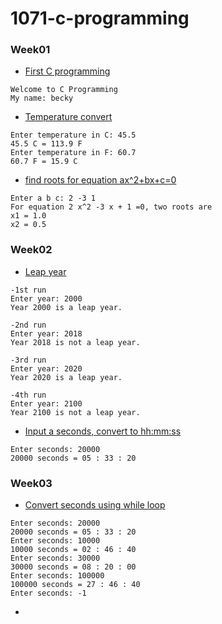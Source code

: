 # 1071-c-programming

### Week01

* [First C programming](https://github.com/becky4141/1071-c-programming/blob/master/w01/welcome.cpp)
````
Welcome to C Programming
My name: becky
````
* [Temperature convert](https://github.com/becky4141/1071-c-programming/blob/master/w01/temptrans.cpp)
````
Enter temperature in C: 45.5
45.5 C = 113.9 F 
Enter temperature in F: 60.7 
60.7 F = 15.9 C
````
* [find roots for equation ax^2+bx+c=0](https://github.com/becky4141/1071-c-programming/blob/master/w01/equations.cpp)
````
Enter a b c: 2 -3 1 
For equation 2 x^2 -3 x + 1 =0, two roots are 
x1 = 1.0 
x2 = 0.5
````

### Week02

* [Leap year](https://github.com/becky4141/1071-c-programming/blob/master/w02/leap%20year.cpp)
````
-1st run
Enter year: 2000
Year 2000 is a leap year.

-2nd run
Enter year: 2018
Year 2018 is not a leap year.

-3rd run
Enter year: 2020
Year 2020 is a leap year.

-4th run
Enter year: 2100
Year 2100 is not a leap year.
````
* [Input a seconds, convert to hh:mm:ss](https://github.com/becky4141/1071-c-programming/blob/master/w02/seconds.cpp)
````
Enter seconds: 20000 
20000 seconds = 05 : 33 : 20
````
### Week03
* [Convert seconds using while loop](https://github.com/becky4141/1071-c-programming/blob/master/w03/seconds%202.cpp)
````
Enter seconds: 20000 
20000 seconds = 05 : 33 : 20 
Enter seconds: 10000 
10000 seconds = 02 : 46 : 40 
Enter seconds: 30000 
30000 seconds = 08 : 20 : 00 
Enter seconds: 100000
100000 seconds = 27 : 46 : 40 
Enter seconds: -1
````
* 

<!--stackedit_data:
eyJoaXN0b3J5IjpbLTE5NDMwMjI0MzEsMTcyMjE4MDIyXX0=
-->